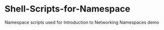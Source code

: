 # Shell-Scripts-for-Namespace
Namespace scripts used for Introduction to Networking Namespaces demo

